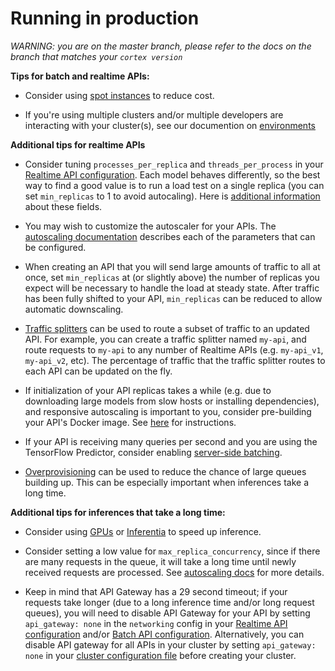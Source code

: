 # Running in production

_WARNING: you are on the master branch, please refer to the docs on the branch that matches your `cortex version`_

**Tips for batch and realtime APIs:**

* Consider using [spot instances](../aws/spot.md) to reduce cost.

* If you're using multiple clusters and/or multiple developers are interacting with your cluster(s), see our documention on [environments](../miscellaneous/environments.md)

**Additional tips for realtime APIs**

* Consider tuning `processes_per_replica` and `threads_per_process` in your [Realtime API configuration](../deployments/realtime-api/api-configuration.md). Each model behaves differently, so the best way to find a good value is to run a load test on a single replica (you can set `min_replicas` to 1 to avoid autocaling). Here is [additional information](../deployments/realtime-api/parallelism.md#concurrency) about these fields.

* You may wish to customize the autoscaler for your APIs. The [autoscaling documentation](../deployments/realtime-api/autoscaling.md) describes each of the parameters that can be configured.

* When creating an API that you will send large amounts of traffic to all at once, set `min_replicas` at (or slightly above) the number of replicas you expect will be necessary to handle the load at steady state. After traffic has been fully shifted to your API, `min_replicas` can be reduced to allow automatic downscaling.

* [Traffic splitters](./deployments/realtime-api/traffic-splitter.md) can be used to route a subset of traffic to an updated API. For example, you can create a traffic splitter named `my-api`, and route requests to `my-api` to any number of Realtime APIs (e.g. `my-api_v1`, `my-api_v2`, etc). The percentage of traffic that the traffic splitter routes to each API can be updated on the fly.

* If initialization of your API replicas takes a while (e.g. due to downloading large models from slow hosts or installing dependencies), and responsive autoscaling is important to you, consider pre-building your API's Docker image. See [here](../deployments/system-packages.md#custom-docker-image) for instructions.

* If your API is receiving many queries per second and you are using the TensorFlow Predictor, consider enabling [server-side batching](../deployments/realtime-api/parallelism.md#server-side-batching).

* [Overprovisioning](../deployments/realtime-api/autoscaling.md#overprovisioning) can be used to reduce the chance of large queues building up. This can be especially important when inferences take a long time.

**Additional tips for inferences that take a long time:**

* Consider using [GPUs](../deployments/gpus.md) or [Inferentia](../deployments/inferentia.md) to speed up inference.

* Consider setting a low value for `max_replica_concurrency`, since if there are many requests in the queue, it will take a long time until newly received requests are processed. See [autoscaling docs](../deployments/realtime-api/autoscaling.md) for more details.

* Keep in mind that API Gateway has a 29 second timeout; if your requests take longer (due to a long inference time and/or long request queues), you will need to disable API Gateway for your API by setting `api_gateway: none` in the `networking` config in your [Realtime API configuration](../deployments/realtime-api/api-configuration.md) and/or [Batch API configuration](../deployments/batch-api/api-configuration.md). Alternatively, you can disable API gateway for all APIs in your cluster by setting `api_gateway: none` in your [cluster configuration file](../aws/config.md) before creating your cluster.
